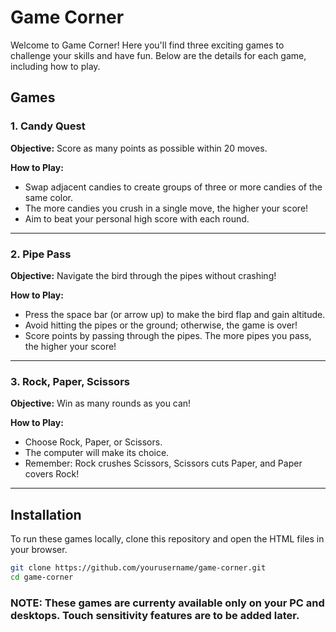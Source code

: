 # Game Corner

Welcome to Game Corner! Here you'll find three exciting games to challenge your skills and have fun. Below are the details for each game, including how to play.

## Games

### 1. Candy Quest

**Objective:** Score as many points as possible within 20 moves.

**How to Play:**
- Swap adjacent candies to create groups of three or more candies of the same color.
- The more candies you crush in a single move, the higher your score!
- Aim to beat your personal high score with each round.


---

### 2. Pipe Pass

**Objective:** Navigate the bird through the pipes without crashing!

**How to Play:**
- Press the space bar (or arrow up) to make the bird flap and gain altitude.
- Avoid hitting the pipes or the ground; otherwise, the game is over!
- Score points by passing through the pipes. The more pipes you pass, the higher your score!

---

### 3. Rock, Paper, Scissors

**Objective:** Win as many rounds as you can!

**How to Play:**
- Choose Rock, Paper, or Scissors.
- The computer will make its choice.
- Remember: Rock crushes Scissors, Scissors cuts Paper, and Paper covers Rock!

---

## Installation

To run these games locally, clone this repository and open the HTML files in your browser.

```bash
git clone https://github.com/yourusername/game-corner.git
cd game-corner
```

### NOTE: These games are currenty available only on your PC and desktops. Touch sensitivity features are to be added later.

